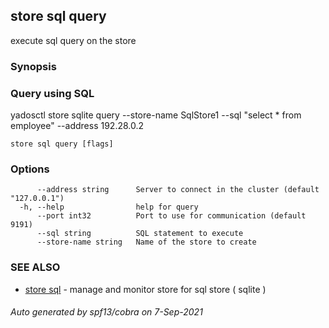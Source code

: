 ## store sql query

execute sql query on the store

### Synopsis


### Query using SQL
yadosctl store sqlite query --store-name SqlStore1 --sql "select * from employee" --address 192.28.0.2


```
store sql query [flags]
```

### Options

```
      --address string      Server to connect in the cluster (default "127.0.0.1")
  -h, --help                help for query
      --port int32          Port to use for communication (default 9191)
      --sql string          SQL statement to execute
      --store-name string   Name of the store to create
```

### SEE ALSO

* [store sql](store_sql.md)	 - manage and monitor store for sql store ( sqlite )

###### Auto generated by spf13/cobra on 7-Sep-2021
